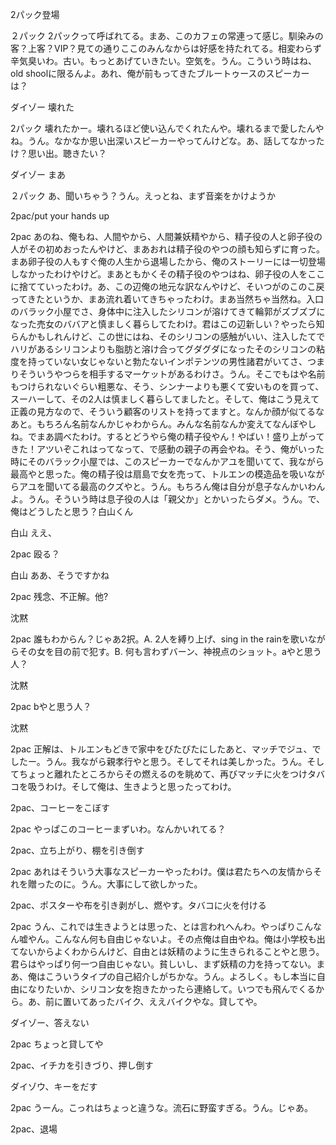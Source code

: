 2パック登場

２パック		2パックって呼ばれてる。まあ、このカフェの常連って感じ。馴染みの客？上客？VIP？見ての通りここのみんなからは好感を持たれてる。相変わらず辛気臭いわ。古い。もっとあげていきたい。空気を。うん。こういう時はね、old shoolに限るんよ。あれ、俺が前もってきたブルートゥースのスピーカーは？

ダイゾー		壊れた

2パック		壊れたかー。壊れるほど使い込んでくれたんや。壊れるまで愛したんやね。うん。なかなか思い出深いスピーカーやってんけどな。あ、話してなかったけ？思い出。聴きたい？

ダイゾー		まあ

２パック		あ、聞いちゃう？うん。えっとね、まず音楽をかけようか

2pac/put your hands up

2pac		あのね、俺もね、人間やから、人間兼妖精やから、精子役の人と卵子役の人がその初めおったんやけど、まあおれは精子役のやつの顔も知らずに育った。まあ卵子役の人もすぐ俺の人生から退場したから、俺のストーリーには一切登場しなかったわけやけど。まあともかくその精子役のやつはね、卵子役の人をここに捨てていったわけ。あ、この辺俺の地元な訳なんやけど、そいつがのこのこ戻ってきたというか、まあ流れ着いてきちゃったわけ。まあ当然ちゃ当然ね。入口のバラック小屋でさ、身体中に注入したシリコンが溶けてきて輪郭がズブズブになった売女のババアと慎ましく暮らしてたわけ。君はこの辺新しい？やったら知らんかもしれんけど、この世にはね、そのシリコンの感触がいい、注入したてでハリがあるシリコンよりも脂肪と溶け合ってグダグダになったそのシリコンの粘度を持っていない女じゃないと勃たないインポテンツの男性諸君がいてさ、つまりそういうやつらを相手するマーケットがあるわけさ。うん。そこでもはや名前もつけられないぐらい粗悪な、そう、シンナーよりも悪くて安いものを買って、スーハーして、その2人は慎ましく暮らしてましたと。そして、俺はこう見えて正義の見方なので、そういう顧客のリストを持ってますと。なんか顔が似てるなあと。もちろん名前なんかじゃわからん。みんな名前なんか変えてなんぼやしね。でまあ調べたわけ。するとどうやら俺の精子役やん！やばい！盛り上がってきた！アツいぞこれはってなって、で感動の親子の再会やね。そう、俺がいった時にそのバラック小屋では、このスピーカーでなんかアユを聞いてて、我ながら最高やと思った。俺の精子役は扇島で女を売って、トルエンの模造品を吸いながらアユを聞いてる最高のクズやと。うん。もちろん俺は自分が息子なんかいわんよ。うん。そういう時は息子役の人は「親父か」とかいったらダメ。うん。で、俺はどうしたと思う？白山くん

白山		ええ、

2pac		殴る？

白山		ああ、そうですかね

2pac		残念、不正解。他?

沈黙

2pac		誰もわからん？じゃあ2択。A. 2人を縛り上げ、sing in the rainを歌いながらその女を目の前で犯す。B.  何も言わずバーン、神視点のショット。aやと思う人？

沈黙

2pac		bやと思う人？

沈黙

2pac		正解は、トルエンもどきで家中をびたびたにしたあと、マッチでジュ、でしたー。うん。我ながら親孝行やと思う。そしてそれは美しかった。うん。そしてちょっと離れたところからその燃えるのを眺めて、再びマッチに火をつけタバコを吸うわけ。そして俺は、生きようと思ったってわけ。

2pac、コーヒーをこぼす

2pac	やっぱこのコーヒーまずいわ。なんかいれてる？

2pac、立ち上がり、棚を引き倒す

2pac		あれはそういう大事なスピーカーやったわけ。僕は君たちへの友情からそれを贈ったのに。うん。大事にして欲しかった。

2pac、ポスターや布を引き剥がし、燃やす。タバコに火を付ける

2pac		うん、これでは生きようとは思った、とは言われへんわ。やっぱりこんなん嘘やん。こんなん何も自由じゃないよ。その点俺は自由やね。俺は小学校も出てないからよくわからんけど、自由とは妖精のように生きられることやと思う。君らはやっぱり何一つ自由じゃない。貧しいし、まず妖精の力を持ってない。まあ、俺はこういうタイプの自己紹介しがちかな。うん。よろしく。もし本当に自由になりたいか、シリコン女を抱きたかったら連絡して。いつでも飛んでくるから。あ、前に置いてあったバイク、ええバイクやな。貸してや。

ダイゾー、答えない

2pac		ちょっと貸してや

2pac、イチカを引きづり、押し倒す

ダイゾウ、キーをだす

2pac		うーん。こっれはちょっと違うな。流石に野蛮すぎる。うん。じゃあ。

2pac、退場